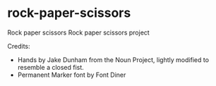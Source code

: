 # rock-paper-scissors
Rock paper scissors
Rock paper scissors project


Credits:
- Hands by Jake Dunham from the Noun Project, lightly modified to resemble a closed fist.
- Permanent Marker font by Font Diner